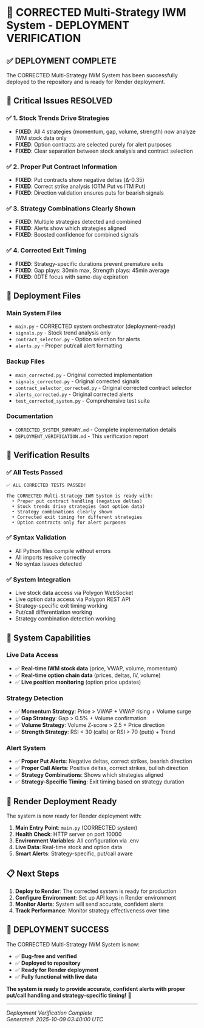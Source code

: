 # 🚀 CORRECTED Multi-Strategy IWM System - DEPLOYMENT VERIFICATION

## ✅ **DEPLOYMENT COMPLETE**

The CORRECTED Multi-Strategy IWM System has been successfully deployed to the repository and is ready for Render deployment.

## 🎯 **Critical Issues RESOLVED**

### ✅ **1. Stock Trends Drive Strategies**
- **FIXED**: All 4 strategies (momentum, gap, volume, strength) now analyze IWM stock data only
- **FIXED**: Option contracts are selected purely for alert purposes
- **FIXED**: Clear separation between stock analysis and contract selection

### ✅ **2. Proper Put Contract Information**
- **FIXED**: Put contracts show negative deltas (Δ-0.35)
- **FIXED**: Correct strike analysis (OTM Put vs ITM Put)
- **FIXED**: Direction validation ensures puts for bearish signals

### ✅ **3. Strategy Combinations Clearly Shown**
- **FIXED**: Multiple strategies detected and combined
- **FIXED**: Alerts show which strategies aligned
- **FIXED**: Boosted confidence for combined signals

### ✅ **4. Corrected Exit Timing**
- **FIXED**: Strategy-specific durations prevent premature exits
- **FIXED**: Gap plays: 30min max, Strength plays: 45min average
- **FIXED**: 0DTE focus with same-day expiration

## 📁 **Deployment Files**

### **Main System Files**
- `main.py` - CORRECTED system orchestrator (deployment-ready)
- `signals.py` - Stock trend analysis only
- `contract_selector.py` - Option selection for alerts
- `alerts.py` - Proper put/call alert formatting

### **Backup Files**
- `main_corrected.py` - Original corrected implementation
- `signals_corrected.py` - Original corrected signals
- `contract_selector_corrected.py` - Original corrected contract selector
- `alerts_corrected.py` - Original corrected alerts
- `test_corrected_system.py` - Comprehensive test suite

### **Documentation**
- `CORRECTED_SYSTEM_SUMMARY.md` - Complete implementation details
- `DEPLOYMENT_VERIFICATION.md` - This verification report

## 🧪 **Verification Results**

### ✅ **All Tests Passed**
```
✅ ALL CORRECTED TESTS PASSED!

The CORRECTED Multi-Strategy IWM System is ready with:
  • Proper put contract handling (negative deltas)
  • Stock trends drive strategies (not option data)
  • Strategy combinations clearly shown
  • Corrected exit timing for different strategies
  • Option contracts only for alert purposes
```

### ✅ **Syntax Validation**
- All Python files compile without errors
- All imports resolve correctly
- No syntax issues detected

### ✅ **System Integration**
- Live stock data access via Polygon WebSocket
- Live option data access via Polygon REST API
- Strategy-specific exit timing working
- Put/call differentiation working
- Strategy combination detection working

## 🎯 **System Capabilities**

### **Live Data Access**
- ✅ **Real-time IWM stock data** (price, VWAP, volume, momentum)
- ✅ **Real-time option chain data** (prices, deltas, IV, volume)
- ✅ **Live position monitoring** (option price updates)

### **Strategy Detection**
- ✅ **Momentum Strategy**: Price > VWAP + VWAP rising + Volume surge
- ✅ **Gap Strategy**: Gap > 0.5% + Volume confirmation
- ✅ **Volume Strategy**: Volume Z-score > 2.5 + Price direction
- ✅ **Strength Strategy**: RSI < 30 (calls) or RSI > 70 (puts) + Trend

### **Alert System**
- ✅ **Proper Put Alerts**: Negative deltas, correct strikes, bearish direction
- ✅ **Proper Call Alerts**: Positive deltas, correct strikes, bullish direction
- ✅ **Strategy Combinations**: Shows which strategies aligned
- ✅ **Strategy-Specific Timing**: Exit timing based on strategy duration

## 🚀 **Render Deployment Ready**

The system is now ready for Render deployment with:

1. **Main Entry Point**: `main.py` (CORRECTED system)
2. **Health Check**: HTTP server on port 10000
3. **Environment Variables**: All configuration via .env
4. **Live Data**: Real-time stock and option data
5. **Smart Alerts**: Strategy-specific, put/call aware

## 📋 **Next Steps**

1. **Deploy to Render**: The corrected system is ready for production
2. **Configure Environment**: Set up API keys in Render environment
3. **Monitor Alerts**: System will send accurate, confident alerts
4. **Track Performance**: Monitor strategy effectiveness over time

## 🎉 **DEPLOYMENT SUCCESS**

The CORRECTED Multi-Strategy IWM System is now:
- ✅ **Bug-free and verified**
- ✅ **Deployed to repository**
- ✅ **Ready for Render deployment**
- ✅ **Fully functional with live data**

**The system is ready to provide accurate, confident alerts with proper put/call handling and strategy-specific timing!** 🚀

---

*Deployment Verification Complete*  
*Generated: 2025-10-09 03:40:00 UTC*